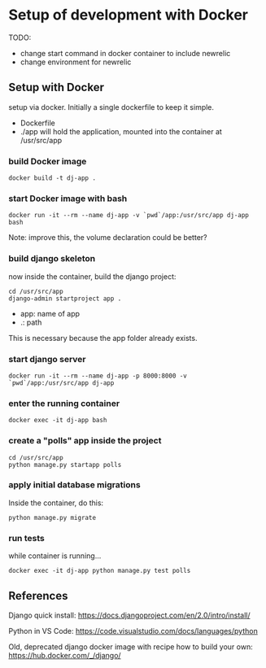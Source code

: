 # Setup of development with Docker

TODO:

- change start command in docker container to include newrelic
- change environment for newrelic


## Setup with Docker

setup via docker. Initially a single dockerfile to keep it simple.

- Dockerfile
- ./app will hold the application, mounted into the container at /usr/src/app


### build Docker image

```
docker build -t dj-app .
```

### start Docker image with bash 

```
docker run -it --rm --name dj-app -v `pwd`/app:/usr/src/app dj-app bash
```

Note: improve this, the volume declaration could be better?

### build django skeleton

now inside the container, build the django project: 

```
cd /usr/src/app
django-admin startproject app .
```

- app: name of app
- .: path

This is necessary because the app folder already exists.

### start django server

```
docker run -it --rm --name dj-app -p 8000:8000 -v `pwd`/app:/usr/src/app dj-app 
```

### enter the running container

```
docker exec -it dj-app bash
```

### create a "polls" app inside the project

```
cd /usr/src/app
python manage.py startapp polls
```

### apply initial database migrations

Inside the container, do this: 

```
python manage.py migrate
```

### run tests

while container is running...

```
docker exec -it dj-app python manage.py test polls
```




## References

Django quick install: https://docs.djangoproject.com/en/2.0/intro/install/

Python in VS Code: https://code.visualstudio.com/docs/languages/python

Old, deprecated django docker image with recipe how to build your own: https://hub.docker.com/_/django/